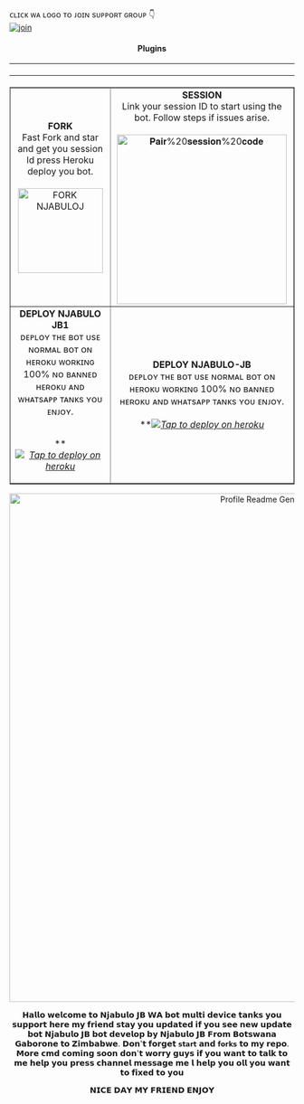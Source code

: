 




























































































































ᴄʟɪᴄᴋ ᴡᴀ ʟᴏɢᴏ ᴛᴏ ᴊᴏɪɴ sᴜᴘᴘᴏʀᴛ ɢʀᴏᴜᴘ 👇 
<br> [![join](https://github.com/Alien-alfa/PublicBot/blob/main/wlogo.svg.png)](https://whatsapp.com/channel/0029VarYP5iAInPtfQ8fRb2T)
  <div align="center"  >
<h4 align="center">Plugins</h1>

---

  </a>
  <hr style="margin-top: 20px; margin-bottom: 20px;"/>
</div>

<table align="center" cellpadding="10" border="1">
  <tr>
    <td align="center">
      <b>FORK</b><br>
      Fast Fork and star and get you session ld press Heroku deploy you bot.
      <br><br>
      <a href="https://github.com/NjabuloJ/Njabulo-Jb/fork">
        <img src="https://img.shields.io/badge/FORK-purple" alt="FORK NJABULOJ" width="150">
      </a>
    </td>
    <td align="center">
      <b>SESSION</b><br>
      Link your session ID to start using the bot. Follow steps if issues arise.
      <br><br>
      <a href="https://pair-session.onrender.com/">
        <img src="https://img.shields.io/badge/Pair%20session%20code-white" alt="𝐏𝐚𝐢𝐫%20𝐬𝐞𝐬𝐬𝐢𝐨𝐧%20𝐜𝐨𝐝𝐞" width="300">
      </a>
    </td>
  </tr>
  <tr>
    <td align="center">
      <b>DEPLOY NJABULO JB1</b><br>
      ᴅᴇᴘʟᴏʏ ᴛʜᴇ ʙᴏᴛ ᴜsᴇ ɴᴏʀᴍᴀʟ ʙᴏᴛ ᴏɴ ʜᴇʀᴏᴋᴜ ᴡᴏʀᴋɪɴɢ 100% ɴᴏ ʙᴀɴɴᴇᴅ ʜᴇʀᴏᴋᴜ ᴀɴᴅ ᴡʜᴀᴛsᴀᴘᴘ ᴛᴀɴᴋs ʏᴏᴜ ᴇɴᴊᴏʏ.
      <br><br>
       
 ***[![Tap to deploy on heroku](https://www.herokucdn.com/deploy/button.svg)](https://njabulo-ten.vercel.app/)*
      </a>
    </td>
    <td align="center">
      <b>DEPLOY NJABULO-JB</b><br>
      ᴅᴇᴘʟᴏʏ ᴛʜᴇ ʙᴏᴛ ᴜsᴇ ɴᴏʀᴍᴀʟ ʙᴏᴛ ᴏɴ ʜᴇʀᴏᴋᴜ ᴡᴏʀᴋɪɴɢ 100% ɴᴏ ʙᴀɴɴᴇᴅ ʜᴇʀᴏᴋᴜ ᴀɴᴅ ᴡʜᴀᴛsᴀᴘᴘ ᴛᴀɴᴋs ʏᴏᴜ ᴇɴᴊᴏʏ.
      <br><br>
  ***[![Tap to deploy on heroku](https://www.herokucdn.com/deploy/button.svg)](https://njabulo-ten.vercel.app/)*
      </a>
    </td>
  </tr>
</table>


<div align="center" id="top">
  <img src="https://profile-readme-generator.com/assets/app.png" width="900" alt="Profile Readme Generator" />

𝗛𝗮𝗹𝗹𝗼 𝘄𝗲𝗹𝗰𝗼𝗺𝗲 𝘁𝗼 𝗡𝗷𝗮𝗯𝘂𝗹𝗼 𝗝𝗕 𝗪𝗔 𝗯𝗼𝘁 𝗺𝘂𝗹𝘁𝗶 𝗱𝗲𝘃𝗶𝗰𝗲 𝘁𝗮𝗻𝗸𝘀 𝘆𝗼𝘂 𝘀𝘂𝗽𝗽𝗼𝗿𝘁 𝗵𝗲𝗿𝗲 𝗺𝘆 𝗳𝗿𝗶𝗲𝗻𝗱 𝘀𝘁𝗮𝘆 𝘆𝗼𝘂 𝘂𝗽𝗱𝗮𝘁𝗲𝗱 𝗶𝗳 𝘆𝗼𝘂 𝘀𝗲𝗲 𝗻𝗲𝘄 𝘂𝗽𝗱𝗮𝘁𝗲 𝗯𝗼𝘁 𝗡𝗷𝗮𝗯𝘂𝗹𝗼 𝗝𝗕 𝗯𝗼𝘁 𝗱𝗲𝘃𝗲𝗹𝗼𝗽 𝗯𝘆 𝗡𝗷𝗮𝗯𝘂𝗹𝗼 𝗝𝗕 𝗙𝗿𝗼𝗺 𝗕𝗼𝘁𝘀𝘄𝗮𝗻𝗮 𝗚𝗮𝗯𝗼𝗿𝗼𝗻𝗲 𝘁𝗼 𝗭𝗶𝗺𝗯𝗮𝗯𝘄𝗲. 𝗗𝗼𝗻'𝘁 𝗳𝗼𝗿𝗴𝗲𝘁 `𝘀𝘁𝗮𝗿𝘁` 𝗮𝗻𝗱 `𝗳𝗼𝗿𝗸𝘀` 𝘁𝗼 𝗺𝘆 𝗿𝗲𝗽𝗼. 𝗠𝗼𝗿𝗲 𝗰𝗺𝗱 𝗰𝗼𝗺𝗶𝗻𝗴 𝘀𝗼𝗼𝗻 𝗱𝗼𝗻'𝘁 𝘄𝗼𝗿𝗿𝘆 𝗴𝘂𝘆𝘀 𝗶𝗳 𝘆𝗼𝘂 𝘄𝗮𝗻𝘁 𝘁𝗼 𝘁𝗮𝗹𝗸 𝘁𝗼 𝗺𝗲 𝗵𝗲𝗹𝗽 𝘆𝗼𝘂 𝗽𝗿𝗲𝘀𝘀 𝗰𝗵𝗮𝗻𝗻𝗲𝗹 𝗺𝗲𝘀𝘀𝗮𝗴𝗲 𝗺𝗲 𝗹 𝗵𝗲𝗹𝗽 𝘆𝗼𝘂 𝗼𝗹𝗹 𝘆𝗼𝘂 𝘄𝗮𝗻𝘁 𝘁𝗼 𝗳𝗶𝘅𝗲𝗱 𝘁𝗼 𝘆𝗼𝘂 

𝗡𝗜𝗖𝗘 𝗗𝗔𝗬 𝗠𝗬 𝗙𝗥𝗜𝗘𝗡𝗗 𝗘𝗡𝗝𝗢𝗬
